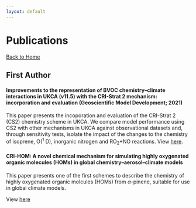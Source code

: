 ```yaml
---
layout: default
---
```


# Publications

[Back to Home](./)

## First Author

#### Improvements to the representation of BVOC chemistry–climate interactions in UKCA (v11.5) with the CRI-Strat 2 mechanism: incorporation and evaluation (Geoscientific Model Development; 2021)

This paper presents the incoporation and evaluation of the CRI-Strat 2 (CS2) chemistry scheme in UKCA. We compare model performance using CS2 with other mechanisms in UKCA against observational datasets and, through sensitivity tests, isolate the impact of the changes to the chemistry of isoprene, O(<sup>1</sup> D), inorganic nitrogen and RO<sub>2</sub>+NO reactions. View [here](https://gmd.copernicus.org/articles/14/5239/2021/).


#### CRI-HOM: A novel chemical mechanism for simulating highly oxygenated organic molecules (HOMs) in global chemistry–aerosol–climate models 

This paper presents one of the first schemes to describe the chemistry of highly oxygenated organic molcules (HOMs) from $\alpha$-pinene, suitable for use in global climate models.  

View [here](https://acp.copernicus.org/articles/20/10889/2020)
